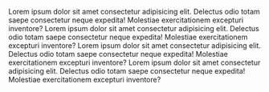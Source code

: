 Lorem ipsum dolor sit amet consectetur adipisicing elit. Delectus odio totam saepe consectetur neque expedita! Molestiae exercitationem excepturi inventore? Lorem ipsum dolor sit amet consectetur adipisicing elit. Delectus odio totam saepe consectetur neque expedita! Molestiae exercitationem excepturi inventore? Lorem ipsum dolor sit amet consectetur adipisicing elit. Delectus odio totam saepe consectetur neque expedita! Molestiae exercitationem excepturi inventore? Lorem ipsum dolor sit amet consectetur adipisicing elit. Delectus odio totam saepe consectetur neque expedita! Molestiae exercitationem excepturi inventore? 